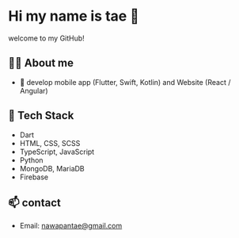 # Hi my name is tae 👋

welcome to my GitHub!

## 🧑‍💻 About me
- 💼 develop mobile app (Flutter, Swift, Kotlin) and Website (React / Angular)

## 🚀 Tech Stack
- Dart
- HTML, CSS, SCSS
- TypeScript, JavaScript
- Python
- MongoDB, MariaDB
- Firebase

## 📫 contact
- Email: nawapantae@gmail.com
